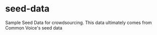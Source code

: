 # seed-data
Sample Seed Data for crowdsourcing.  This data ultimately comes from Common Voice's seed data
